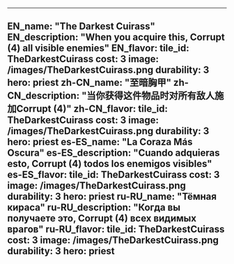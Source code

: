 ---

EN_name: "The Darkest Cuirass"
EN_description: "When you acquire this, Corrupt (4) all visible enemies"
EN_flavor: 
tile_id: TheDarkestCuirass
cost: 3
image: /images/TheDarkestCuirass.png
durability: 3
hero: priest
zh-CN_name: "至暗胸甲"
zh-CN_description: "当你获得这件物品时对所有敌人施加Corrupt (4)"
zh-CN_flavor: 
tile_id: TheDarkestCuirass
cost: 3
image: /images/TheDarkestCuirass.png
durability: 3
hero: priest
es-ES_name: "La Coraza Más Oscura"
es-ES_description: "Cuando adquieras esto, Corrupt (4) todos los enemigos visibles"
es-ES_flavor: 
tile_id: TheDarkestCuirass
cost: 3
image: /images/TheDarkestCuirass.png
durability: 3
hero: priest
ru-RU_name: "Тёмная кираса"
ru-RU_description: "Когда вы получаете это, Corrupt (4) всех видимых врагов"
ru-RU_flavor: 
tile_id: TheDarkestCuirass
cost: 3
image: /images/TheDarkestCuirass.png
durability: 3
hero: priest
---